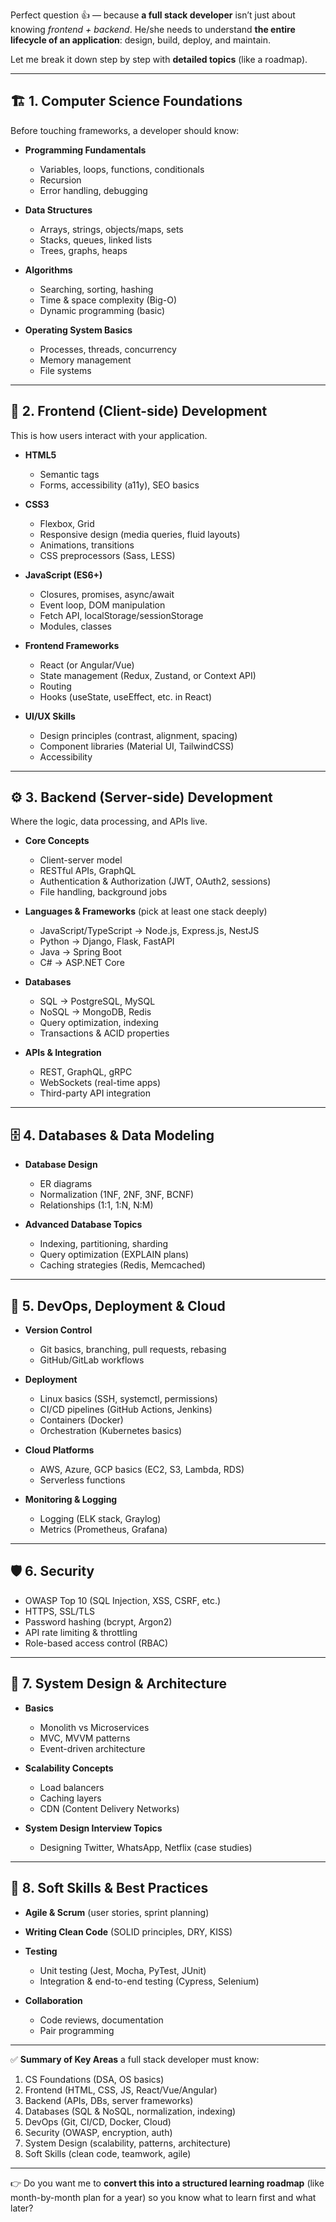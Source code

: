 Perfect question 👍 — because **a full stack developer** isn’t just about knowing *frontend + backend*.
He/she needs to understand **the entire lifecycle of an application**: design, build, deploy, and maintain.

Let me break it down step by step with **detailed topics** (like a roadmap).

---

## 🏗 1. **Computer Science Foundations**

Before touching frameworks, a developer should know:

* **Programming Fundamentals**

  * Variables, loops, functions, conditionals
  * Recursion
  * Error handling, debugging
* **Data Structures**

  * Arrays, strings, objects/maps, sets
  * Stacks, queues, linked lists
  * Trees, graphs, heaps
* **Algorithms**

  * Searching, sorting, hashing
  * Time & space complexity (Big-O)
  * Dynamic programming (basic)
* **Operating System Basics**

  * Processes, threads, concurrency
  * Memory management
  * File systems

---

## 🎨 2. **Frontend (Client-side) Development**

This is how users interact with your application.

* **HTML5**

  * Semantic tags
  * Forms, accessibility (a11y), SEO basics
* **CSS3**

  * Flexbox, Grid
  * Responsive design (media queries, fluid layouts)
  * Animations, transitions
  * CSS preprocessors (Sass, LESS)
* **JavaScript (ES6+)**

  * Closures, promises, async/await
  * Event loop, DOM manipulation
  * Fetch API, localStorage/sessionStorage
  * Modules, classes
* **Frontend Frameworks**

  * React (or Angular/Vue)
  * State management (Redux, Zustand, or Context API)
  * Routing
  * Hooks (useState, useEffect, etc. in React)
* **UI/UX Skills**

  * Design principles (contrast, alignment, spacing)
  * Component libraries (Material UI, TailwindCSS)
  * Accessibility

---

## ⚙️ 3. **Backend (Server-side) Development**

Where the logic, data processing, and APIs live.

* **Core Concepts**

  * Client-server model
  * RESTful APIs, GraphQL
  * Authentication & Authorization (JWT, OAuth2, sessions)
  * File handling, background jobs
* **Languages & Frameworks** (pick at least one stack deeply)

  * JavaScript/TypeScript → Node.js, Express.js, NestJS
  * Python → Django, Flask, FastAPI
  * Java → Spring Boot
  * C# → ASP.NET Core
* **Databases**

  * SQL → PostgreSQL, MySQL
  * NoSQL → MongoDB, Redis
  * Query optimization, indexing
  * Transactions & ACID properties
* **APIs & Integration**

  * REST, GraphQL, gRPC
  * WebSockets (real-time apps)
  * Third-party API integration

---

## 🗄 4. **Databases & Data Modeling**

* **Database Design**

  * ER diagrams
  * Normalization (1NF, 2NF, 3NF, BCNF)
  * Relationships (1:1, 1\:N, N\:M)
* **Advanced Database Topics**

  * Indexing, partitioning, sharding
  * Query optimization (EXPLAIN plans)
  * Caching strategies (Redis, Memcached)

---

## 🚀 5. **DevOps, Deployment & Cloud**

* **Version Control**

  * Git basics, branching, pull requests, rebasing
  * GitHub/GitLab workflows
* **Deployment**

  * Linux basics (SSH, systemctl, permissions)
  * CI/CD pipelines (GitHub Actions, Jenkins)
  * Containers (Docker)
  * Orchestration (Kubernetes basics)
* **Cloud Platforms**

  * AWS, Azure, GCP basics (EC2, S3, Lambda, RDS)
  * Serverless functions
* **Monitoring & Logging**

  * Logging (ELK stack, Graylog)
  * Metrics (Prometheus, Grafana)

---

## 🛡 6. **Security**

* OWASP Top 10 (SQL Injection, XSS, CSRF, etc.)
* HTTPS, SSL/TLS
* Password hashing (bcrypt, Argon2)
* API rate limiting & throttling
* Role-based access control (RBAC)

---

## 🏢 7. **System Design & Architecture**

* **Basics**

  * Monolith vs Microservices
  * MVC, MVVM patterns
  * Event-driven architecture
* **Scalability Concepts**

  * Load balancers
  * Caching layers
  * CDN (Content Delivery Networks)
* **System Design Interview Topics**

  * Designing Twitter, WhatsApp, Netflix (case studies)

---

## 👥 8. **Soft Skills & Best Practices**

* **Agile & Scrum** (user stories, sprint planning)
* **Writing Clean Code** (SOLID principles, DRY, KISS)
* **Testing**

  * Unit testing (Jest, Mocha, PyTest, JUnit)
  * Integration & end-to-end testing (Cypress, Selenium)
* **Collaboration**

  * Code reviews, documentation
  * Pair programming

---

✅ **Summary of Key Areas** a full stack developer must know:

1. CS Foundations (DSA, OS basics)
2. Frontend (HTML, CSS, JS, React/Vue/Angular)
3. Backend (APIs, DBs, server frameworks)
4. Databases (SQL & NoSQL, normalization, indexing)
5. DevOps (Git, CI/CD, Docker, Cloud)
6. Security (OWASP, encryption, auth)
7. System Design (scalability, patterns, architecture)
8. Soft Skills (clean code, teamwork, agile)

---

👉 Do you want me to **convert this into a structured learning roadmap** (like month-by-month plan for a year) so you know what to learn first and what later?
